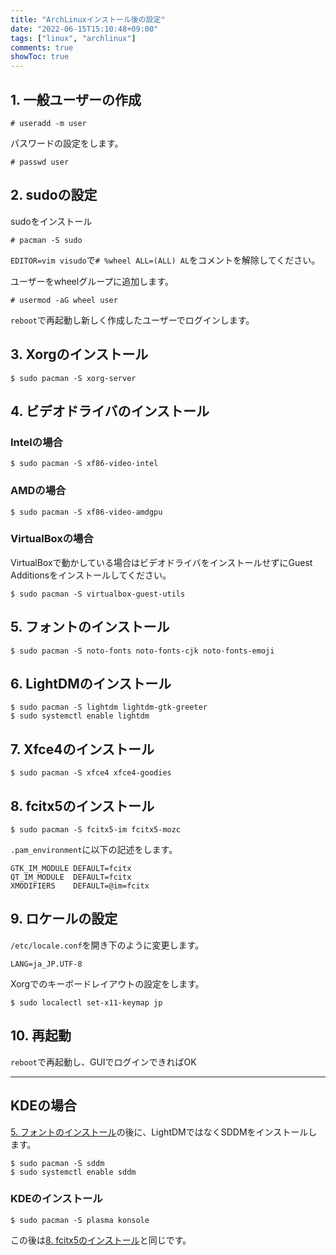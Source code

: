 ```yaml
---
title: "ArchLinuxインストール後の設定"
date: "2022-06-15T15:10:48+09:00"
tags: ["linux", "archlinux"]
comments: true
showToc: true
---
```

## 1. 一般ユーザーの作成

```
# useradd -m user
```

パスワードの設定をします。

```
# passwd user
```

## 2. sudoの設定

sudoをインストール

```
# pacman -S sudo
```

`EDITOR=vim visudo`で`# %wheel ALL=(ALL) AL`をコメントを解除してください。

ユーザーをwheelグループに追加します。

```
# usermod -aG wheel user
```

`reboot`で再起動し新しく作成したユーザーでログインします。

## 3. Xorgのインストール

```
$ sudo pacman -S xorg-server
```

## 4. ビデオドライバのインストール

### Intelの場合

```
$ sudo pacman -S xf86-video-intel
```

### AMDの場合

```
$ sudo pacman -S xf86-video-amdgpu
```

### VirtualBoxの場合

VirtualBoxで動かしている場合はビデオドライバをインストールせずにGuest Additionsをインストールしてください。

```
$ sudo pacman -S virtualbox-guest-utils
```

## 5. フォントのインストール

```
$ sudo pacman -S noto-fonts noto-fonts-cjk noto-fonts-emoji
```

## 6. LightDMのインストール

```
$ sudo pacman -S lightdm lightdm-gtk-greeter
$ sudo systemctl enable lightdm
```

## 7. Xfce4のインストール

```
$ sudo pacman -S xfce4 xfce4-goodies
```

## 8. fcitx5のインストール

```
$ sudo pacman -S fcitx5-im fcitx5-mozc
```

`.pam_environment`に以下の記述をします。

```.pam_environment
GTK_IM_MODULE DEFAULT=fcitx
QT_IM_MODULE  DEFAULT=fcitx
XMODIFIERS    DEFAULT=@im=fcitx
```

## 9. ロケールの設定

`/etc/locale.conf`を開き下のように変更します。

```
LANG=ja_JP.UTF-8
```

Xorgでのキーボードレイアウトの設定をします。

```
$ sudo localectl set-x11-keymap jp
```

## 10. 再起動

`reboot`で再起動し、GUIでログインできればOK

---

## KDEの場合

[5. フォントのインストール](/posts/20220615/archlinux-after-setup/#5-%E3%83%95%E3%82%A9%E3%83%B3%E3%83%88%E3%81%AE%E3%82%A4%E3%83%B3%E3%82%B9%E3%83%88%E3%83%BC%E3%83%AB)の後に、LightDMではなくSDDMをインストールします。

```
$ sudo pacman -S sddm
$ sudo systemctl enable sddm
```

### KDEのインストール

```
$ sudo pacman -S plasma konsole
```

この後は[8. fcitx5のインストール](/posts/20220615/archlinux-after-setup/#8-fcitx5%E3%81%AE%E3%82%A4%E3%83%B3%E3%82%B9%E3%83%88%E3%83%BC%E3%83%AB)と同じです。

